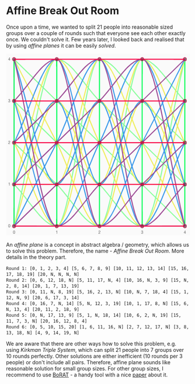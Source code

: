 # Affine Break Out Room
Once upon a time, we wanted to split 21 people into reasonable sized groups over a couple of
rounds such that everyone see each other exactly once. We couldn't solve it. Few years later,
I looked back and realised that by using _affine planes_ it can be easily _solved_.

![](./src/order5.png)

An _affine plane_ is a concept in abstract algebra / geometry, which allows us to solve this
problem. Therefore, the name - _Affine Break Out Room_. More details
in the theory part.
```
Round 1: [0, 1, 2, 3, 4] [5, 6, 7, 8, 9] [10, 11, 12, 13, 14] [15, 16, 17, 18, 19] [20, N, N, N, N] 
Round 2: [0, 6, 12, 18, N] [5, 11, 17, N, 4] [10, 16, N, 3, 9] [15, N, 2, 8, 14] [20, 1, 7, 13, 19]
Round 3: [0, 11, N, 8, 19] [5, 16, 2, 13, N] [10, N, 7, 18, 4] [15, 1, 12, N, 9] [20, 6, 17, 3, 14]
Round 4: [0, 16, 7, N, 14] [5, N, 12, 3, 19] [10, 1, 17, 8, N] [15, 6, N, 13, 4] [20, 11, 2, 18, 9]
Round 5: [0, N, 17, 13, 9] [5, 1, N, 18, 14] [10, 6, 2, N, 19] [15, 11, 7, 3, N] [20, 16, 12, 8, 4]
Round 6: [0, 5, 10, 15, 20] [1, 6, 11, 16, N] [2, 7, 12, 17, N] [3, 8, 13, 18, N] [4, 9, 14, 19, N]
```
We are aware that there are other ways how to solve this problem, e.g. using _Kirkman
Triple System_, which can split 21 people into 7 groups over 10 rounds perfectly. Other
solutions are either inefficient (10 rounds per 3 people) or don't include all pairs. Therefore,
affine plane sounds like reasonable solution for small group sizes. For other group sizes, I
recommend to use [BoRAT](http://breakoutroom.pythonanywhere.com/allocate/) - a handy
tool with a nice [paper](https://www.mdpi.com/2073-8994/13/1/13) about it.
